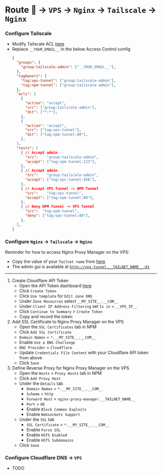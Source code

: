 # Route 👤 -> `VPS` -> `Nginx` -> `Tailscale` -> `Nginx`


### Configure Tailscale

* Modify Tailscale ACL [here](https://login.tailscale.com/admin/acls)
* Replace `__YOUR_EMAIL__` in the below Access Control config
  ```json
  {
    "groups": {
      "group:tailscale-admin": ["__YOUR_EMAIL__"],
    },
    "tagOwners": {
      "tag:vps-tunnel": ["group:tailscale-admin"],
      "tag:npm-tunnel": ["group:tailscale-admin"],
    },
    "acls": [
      {
        "action": "accept",
        "src": ["group:tailscale-admin"],
        "dst": ["*:*"],
      },
      {
        "action": "accept",
        "src": ["tag:vps-tunnel"],
        "dst": ["tag:npm-tunnel:80"],
      },
    ],
    "tests": [
      { // Accept admin
        "src":    "group:tailscale-admin",
        "accept": ["tag:npm-tunnel:123"],
      },
      { // Accept admin
        "src":    "group:tailscale-admin",
        "accept": ["tag:vps-tunnel:456"],
      },
      { // Accept VPS Tunnel -> NPM Tunnel
        "src":    "tag:vps-tunnel",
        "accept": ["tag:npm-tunnel:80"],
      },
      { // Deny NPM Tunnel -> VPS Tunnel
        "src":  "tag:npm-tunnel",
        "deny": ["tag:vps-tunnel:80"],
      },
    ],
  }
  ```


### Configure `Nginx` -> `Tailscale` -> `Nginx`

Reminder for how to access Nginx Proxy Manager on the VPS:
* Copy the value of your `Tailnet name` from [here](https://login.tailscale.com/admin/dns)
* The admin gui is available at [`http://vps-tunnel.__TAILNET_NAME__:81`](http://vps-tunnel.__TAILNET_NAME__:81)

---

1) Create Cloudflare API Token
    * Open the API Token dashboard [here](https://dash.cloudflare.com/profile/api-tokens)
    * Click `Create Token`
    * Click `Use template` for `Edit zone DNS`
    * Under `Zone Resources` select `__MY_SITE__.__COM__`
    * Under `Client IP Address Filtering` set `Is in` = `__VPS_IP__`
    * Click `Continue to Summary` > `Create Token`
    * Copy and record the token
1) Add SSL Certificate to Nginx Proxy Manager on the VPS
    * Open the `SSL Certificates` tab in NPM
    * Click `Add SSL Certificate`
    * `Domain Names` = `*.__MY_SITE__.__COM__`
    * Enable `Use a DNS Challenge`
    * `DNS Provider` = `Cloudflare`
    * Update `Credentials File Content` with your Cloudflare API token from above
    * Click `Save`
1) Define Reverse Proxy for Nginx Proxy Manager on the VPS
    * Open the `Hosts` > `Proxy Hosts` tab in NPM
    * Click `Add Proxy Host`
    * Under the `Details` tab
      * `Domain Names` = `*.__MY_SITE__.__COM__`
      * `Scheme` = `http`
      * `Forward Host` = `nginx-proxy-manager.__TAILNET_NAME__`
      * `Port` = `80`
      * Enable `Block Common Exploits`
      * Enable `Websockets Support`
    * Under the `SSL` tab
      * `SSL Certificate` = `*.__MY_SITE__.__COM__`
      * Enable `Force SSL`
      * Enable `HSTS Enabled`
      * Enable `HSTS Subdomains`
    * Click `Save`


### Configure Cloudflare DNS -> `VPS`

* TODO
